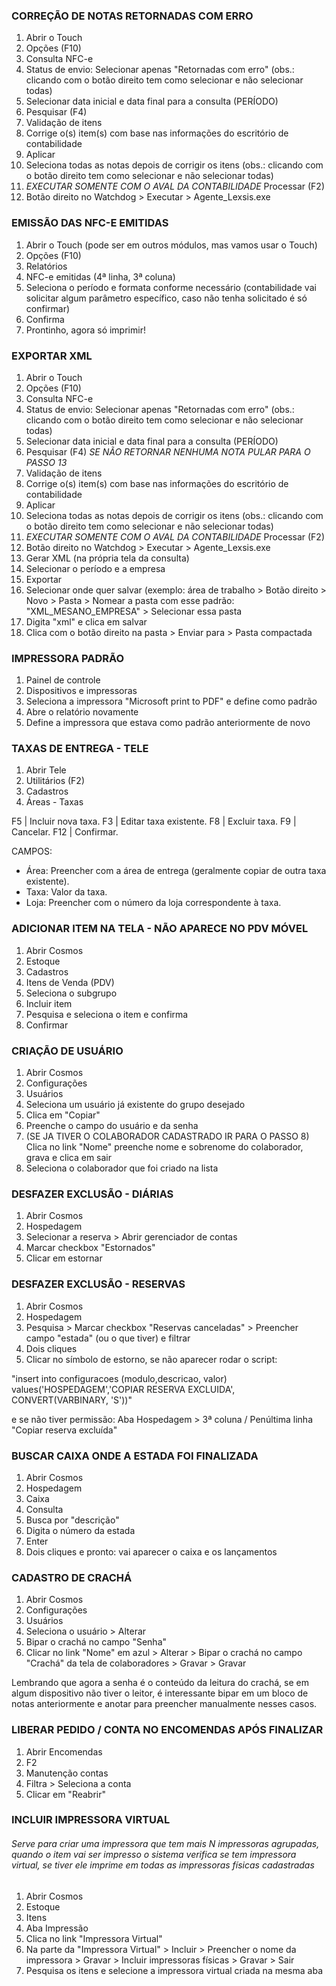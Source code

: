 ### CORREÇÃO DE NOTAS RETORNADAS COM ERRO  

1. Abrir o Touch
2. Opções (F10)
3. Consulta NFC-e
4. Status de envio: Selecionar apenas "Retornadas com erro" (obs.: clicando com o botão direito tem como selecionar e não selecionar todas)
5. Selecionar data inicial e data final para a consulta (PERÍODO)
6. Pesquisar (F4)
7. Validação de itens
8. Corrige o(s) item(s) com base nas informações do escritório de contabilidade
9. Aplicar
10. Seleciona todas as notas depois de corrigir os itens (obs.: clicando com o botão direito tem como selecionar e não selecionar todas)
11. *EXECUTAR SOMENTE COM O AVAL DA CONTABILIDADE* Processar (F2)
12. Botão direito no Watchdog > Executar > Agente_Lexsis.exe

### EMISSÃO DAS NFC-E EMITIDAS  

1. Abrir o Touch (pode ser em outros módulos, mas vamos usar o Touch)
2. Opções (F10)
3. Relatórios
4. NFC-e emitidas (4ª linha, 3ª coluna)
5. Seleciona o período e formata conforme necessário (contabilidade vai solicitar algum parâmetro específico, caso não tenha solicitado é só confirmar)
6. Confirma
7. Prontinho, agora só imprimir!

### EXPORTAR XML  

1. Abrir o Touch
2. Opções (F10)
3. Consulta NFC-e
4. Status de envio: Selecionar apenas "Retornadas com erro" (obs.: clicando com o botão direito tem como selecionar e não selecionar todas)
5. Selecionar data inicial e data final para a consulta (PERÍODO)
6. Pesquisar (F4) *SE NÃO RETORNAR NENHUMA NOTA PULAR PARA O PASSO 13*
7. Validação de itens
8. Corrige o(s) item(s) com base nas informações do escritório de contabilidade
9. Aplicar
10. Seleciona todas as notas depois de corrigir os itens (obs.: clicando com o botão direito tem como selecionar e não selecionar todas)
11. *EXECUTAR SOMENTE COM O AVAL DA CONTABILIDADE* Processar (F2)
12. Botão direito no Watchdog > Executar > Agente_Lexsis.exe
13. Gerar XML (na própria tela da consulta)
14. Selecionar o período e a empresa
15. Exportar
16.  Selecionar onde quer salvar (exemplo: área de trabalho > Botão direito > Novo > Pasta > Nomear a pasta com esse padrão: "XML_MESANO_EMPRESA" > Selecionar essa pasta
17. Digita "xml" e clica em salvar
18. Clica com o botão direito na pasta > Enviar para > Pasta compactada


### IMPRESSORA PADRÃO  

1. Painel de controle
2. Dispositivos e impressoras
3. Seleciona a impressora "Microsoft print to PDF" e define como padrão
4. Abre o relatório novamente
5. Define a impressora que estava como padrão anteriormente de novo


### TAXAS DE ENTREGA - TELE  

1. Abrir Tele
2. Utilitários (F2)
3. Cadastros
4. Áreas - Taxas

F5 | Incluir nova taxa.
F3 | Editar taxa existente.
F8 | Excluir taxa.
F9 | Cancelar.
F12 | Confirmar.

CAMPOS:

- Área: Preencher com a área de entrega (geralmente copiar de outra taxa existente).
- Taxa: Valor da taxa.
- Loja: Preencher com o número da loja correspondente à taxa.

### ADICIONAR ITEM NA TELA - NÃO APARECE NO PDV MÓVEL  

1. Abrir Cosmos
2. Estoque
3. Cadastros
4. Itens de Venda (PDV)
5. Seleciona o subgrupo
6. Incluir item
7. Pesquisa e seleciona o item e confirma
8. Confirmar

### CRIAÇÃO DE USUÁRIO  

1. Abrir Cosmos
2. Configurações
3. Usuários
4. Seleciona um usuário já existente do grupo desejado
5. Clica em "Copiar"
6. Preenche o campo do usuário e da senha
7. (SE JA TIVER O COLABORADOR CADASTRADO IR PARA O PASSO 8) Clica no link "Nome" preenche nome e sobrenome do colaborador, grava e clica em sair
8. Seleciona o colaborador que foi criado na lista

### DESFAZER EXCLUSÃO - DIÁRIAS  

1. Abrir Cosmos
2. Hospedagem
3. Selecionar a reserva > Abrir gerenciador de contas
4. Marcar checkbox "Estornados"
5. Clicar em estornar

### DESFAZER EXCLUSÃO - RESERVAS  

1. Abrir Cosmos
2. Hospedagem
3. Pesquisa > Marcar checkbox "Reservas canceladas" > Preencher campo "estada" (ou o que tiver) e filtrar
4. Dois cliques
5. Clicar no símbolo de estorno, se não aparecer rodar o script: 

"insert into configuracoes (modulo,descricao, valor)
values('HOSPEDAGEM','COPIAR RESERVA EXCLUIDA', CONVERT(VARBINARY, 'S'))"

e se não tiver permissão:
Aba Hospedagem > 3ª coluna / Penúltima linha "Copiar reserva excluída"

### BUSCAR CAIXA ONDE A ESTADA FOI FINALIZADA 

1. Abrir Cosmos
2. Hospedagem
3. Caixa
4. Consulta
5. Busca por "descrição"
6. Digita o número da estada
7. Enter
8. Dois cliques e pronto: vai aparecer o caixa e os lançamentos

### CADASTRO DE CRACHÁ
1. Abrir Cosmos
2. Configurações
3. Usuários
4. Seleciona o usuário > Alterar
5. Bipar o crachá no campo "Senha" 
6. Clicar no link "Nome" em azul > Alterar > Bipar o crachá no campo "Crachá" da tela de colaboradores > Gravar > Gravar

Lembrando que agora a senha é o conteúdo da leitura do crachá, se em algum dispositivo não tiver o leitor,
é interessante bipar em um bloco de notas anteriormente e anotar para preencher manualmente nesses casos.

### LIBERAR PEDIDO / CONTA NO ENCOMENDAS APÓS FINALIZAR

1. Abrir Encomendas
2. F2
3. Manutenção contas
4. Filtra > Seleciona a conta
5. Clicar em "Reabrir"

### INCLUIR IMPRESSORA VIRTUAL 
###### Serve para criar uma impressora que tem mais N impressoras agrupadas, quando o item vai ser impresso o sistema verifica se tem impressora virtual, se tiver ele imprime em todas as impressoras físicas cadastradas

1. Abrir Cosmos
2. Estoque
3. Itens
4. Aba Impressão
5. Clica no link "Impressora Virtual"
6. Na parte da "Impressora Virtual" > Incluir > Preencher o nome da impressora > Gravar > Incluir impressoras físicas > Gravar > Sair
7. Pesquisa os itens e selecione a impressora virtual criada na mesma aba
